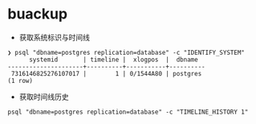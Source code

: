 # buackup

- 获取系统标识与时间线
```shell
❯ psql "dbname=postgres replication=database" -c "IDENTIFY_SYSTEM"
      systemid       | timeline |  xlogpos  |  dbname
---------------------+----------+-----------+----------
 7316146825276107017 |        1 | 0/1544A80 | postgres
(1 row)
```

- 获取时间线历史
```shell
psql "dbname=postgres replication=database" -c "TIMELINE_HISTORY 1"
```
